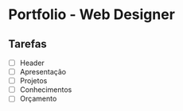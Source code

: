 # Portfolio - Web Designer

## Tarefas

- [ ] Header
- [ ] Apresentação
- [ ] Projetos
- [ ] Conhecimentos
- [ ] Orçamento
